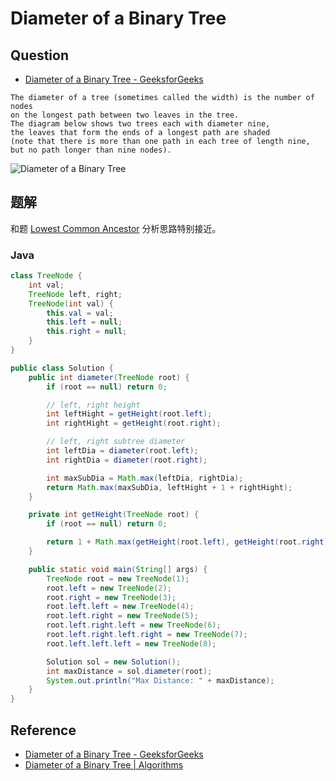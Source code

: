 # Diameter of a Binary Tree

## Question

- [Diameter of a Binary Tree - GeeksforGeeks](http://www.geeksforgeeks.org/diameter-of-a-binary-tree/)

```
The diameter of a tree (sometimes called the width) is the number of nodes
on the longest path between two leaves in the tree.
The diagram below shows two trees each with diameter nine,
the leaves that form the ends of a longest path are shaded
(note that there is more than one path in each tree of length nine,
but no path longer than nine nodes).
```

![Diameter of a Binary Tree](../images/tree_diameter.gif)

## 题解

和题 [Lowest Common Ancestor](http://algorithm.yuanbin.me/zh-hans/binary_tree/lowest_common_ancestor.html) 分析思路特别接近。

### Java

```java
class TreeNode {
	int val;
	TreeNode left, right;
	TreeNode(int val) {
		this.val = val;
		this.left = null;
		this.right = null;
	}
}

public class Solution {
	public int diameter(TreeNode root) {
		if (root == null) return 0;

		// left, right height
		int leftHight = getHeight(root.left);
		int rightHight = getHeight(root.right);

		// left, right subtree diameter
		int leftDia = diameter(root.left);
		int rightDia = diameter(root.right);

		int maxSubDia = Math.max(leftDia, rightDia);
		return Math.max(maxSubDia, leftHight + 1 + rightHight);
	}

	private int getHeight(TreeNode root) {
		if (root == null) return 0;

		return 1 + Math.max(getHeight(root.left), getHeight(root.right));
	}

	public static void main(String[] args) {
		TreeNode root = new TreeNode(1);
		root.left = new TreeNode(2);
		root.right = new TreeNode(3);
		root.left.left = new TreeNode(4);
		root.left.right = new TreeNode(5);
		root.left.right.left = new TreeNode(6);
		root.left.right.left.right = new TreeNode(7);
		root.left.left.left = new TreeNode(8);

		Solution sol = new Solution();
		int maxDistance = sol.diameter(root);
		System.out.println("Max Distance: " + maxDistance);
	}
}
```

## Reference

- [Diameter of a Binary Tree - GeeksforGeeks](http://www.geeksforgeeks.org/diameter-of-a-binary-tree/)
- [Diameter of a Binary Tree | Algorithms](http://algorithms.tutorialhorizon.com/diameter-of-a-binary-tree/)
